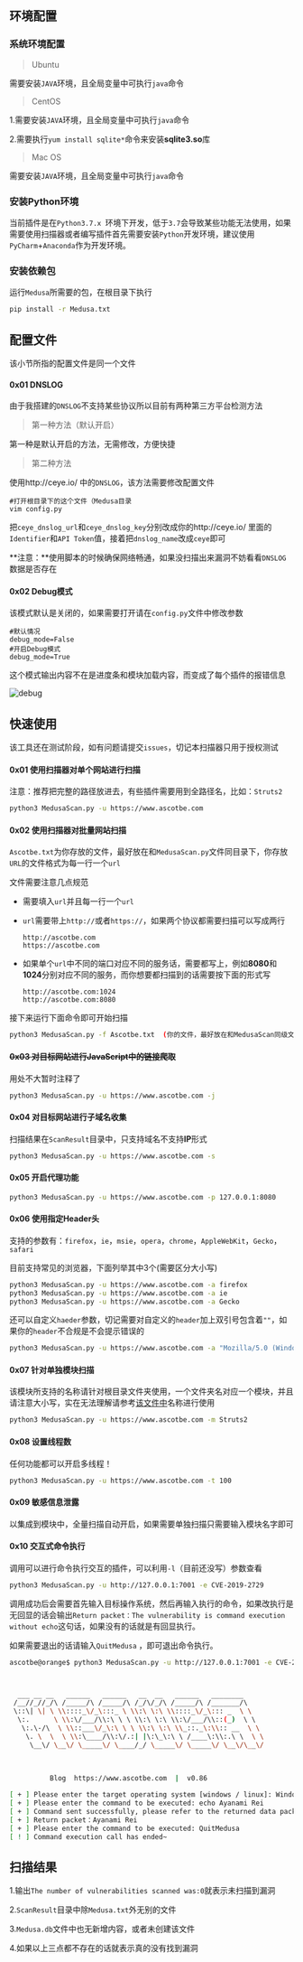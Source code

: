 ## 环境配置

### 系统环境配置

> Ubuntu

需要安装`JAVA`环境，且全局变量中可执行`java`命令

> CentOS

1.需要安装`JAVA`环境，且全局变量中可执行`java`命令

2.需要执行`yum install sqlite*`命令来安装**sqlite3.so**库

> Mac OS

需要安装`JAVA`环境，且全局变量中可执行`java`命令

### 安装Python环境

当前插件是在`Python3.7.x `环境下开发，低于`3.7`会导致某些功能无法使用，如果需要使用扫描器或者编写插件首先需要安装`Python`开发环境，建议使用`PyCharm`+`Anaconda`作为开发环境。

### 安装依赖包

运行`Medusa`所需要的包，在根目录下执行

```bash
pip install -r Medusa.txt
```

## 配置文件

该小节所指的配置文件是同一个文件

#### 0x01 DNSLOG

由于我搭建的`DNSLOG`不支持某些协议所以目前有两种第三方平台检测方法

> 第一种方法（默认开启）

第一种是默认开启的方法，无需修改，方便快捷

> 第二种方法

使用http://ceye.io/ 中的`DNSLOG`，该方法需要修改配置文件

```
#打开根目录下的这个文件（Medusa目录
vim config.py
```

把`ceye_dnslog_url`和`ceye_dnslog_key`分别改成你的http://ceye.io/ 里面的`Identifier`和`API Token`值，接着把`dnslog_name`改成`ceye`即可

**注意：**使用脚本的时候确保网络畅通，如果没扫描出来漏洞不妨看看`DNSLOG`数据是否存在

#### 0x02 Debug模式

该模式默认是关闭的，如果需要打开请在`config.py`文件中修改参数

```
#默认情况
debug_mode=False
#开启Debug模式
debug_mode=True
```

这个模式输出内容不在是进度条和模块加载内容，而变成了每个插件的报错信息

![debug](https://github.com/Ascotbe/Random-img/blob/master/Medusa/0.76Debug.gif?raw=true)

## 快速使用

该工具还在测试阶段，如有问题请提交`issues`，切记本扫描器只用于授权测试

#### 0x01 使用扫描器对单个网站进行扫描

注意：推荐把完整的路径放进去，有些插件需要用到全路径名，比如：`Struts2`

```bash
python3 MedusaScan.py -u https://www.ascotbe.com
```

#### 0x02 使用扫描器对批量网站扫描

`Ascotbe.txt`为你存放的文件，最好放在和`MedusaScan.py`文件同目录下，你存放`URL`的文件格式为每一行一个`url`

文件需要注意几点规范

- 需要填入`url`并且每一行一个`url`

- `url`需要带上`http://`或者`https://`，如果两个协议都需要扫描可以写成两行

  ```
  http://ascotbe.com
  https://ascotbe.com
  ```

- 如果单个`url`中不同的端口对应不同的服务话，需要都写上，例如**8080**和**1024**分别对应不同的服务，而你想要都扫描到的话需要按下面的形式写

  ```
  http://ascotbe.com:1024
  http://ascotbe.com:8080
  ```


接下来运行下面命令即可开始扫描

```bash
python3 MedusaScan.py -f Ascotbe.txt  (你的文件，最好放在和MedusaScan同级文件中)
```

#### ~~0x03 对目标网站进行JavaScript中的链接爬取~~

用处不大暂时注释了

```bash
python3 MedusaScan.py -u https://www.ascotbe.com -j
```

#### 0x04 对目标网站进行子域名收集

扫描结果在`ScanResult`目录中，只支持域名不支持**IP**形式

```bash
python3 MedusaScan.py -u https://www.ascotbe.com -s
```

#### 0x05 开启代理功能

```bash
python3 MedusaScan.py -u https://www.ascotbe.com -p 127.0.0.1:8080
```

#### 0x06 使用指定Header头

支持的参数有：`firefox`，`ie`，`msie`，`opera`，`chrome`，`AppleWebKit`，`Gecko`，`safari `

目前支持常见的浏览器，下面列举其中3个(需要区分大小写)

```bash
python3 MedusaScan.py -u https://www.ascotbe.com -a firefox
python3 MedusaScan.py -u https://www.ascotbe.com -a ie
python3 MedusaScan.py -u https://www.ascotbe.com -a Gecko
```

还可以自定义`haeder`参数，切记需要对自定义的`header`加上双引号包含着`""`，如果你的`header`不合规是不会提示错误的

```bash
python3 MedusaScan.py -u https://www.ascotbe.com -a "Mozilla/5.0 (Windows NT 5.1) AppleWebKit/537.36 (KHTML, like Gecko) Chrome/35.0.2117.157 Safari/537.36"
```

#### 0x07 针对单独模块扫描

该模块所支持的名称请针对根目录文件夹使用，一个文件夹名对应一个模块，并且请注意大小写，实在无法理解请参考[该文件中](https://www.ascotbe.com/Medusa/Documentation/#/PluginDirectory)名称进行使用

```bash
python3 MedusaScan.py -u https://www.ascotbe.com -m Struts2
```

#### 0x08 设置线程数

任何功能都可以开启多线程！

```bash
python3 MedusaScan.py -u https://www.ascotbe.com -t 100
```

#### 0x09 敏感信息泄露

以集成到模块中，全量扫描自动开启，如果需要单独扫描只需要输入模块名字即可

#### 0x10 交互式命令执行

调用可以进行命令执行交互的插件，可以利用`-l`（目前还没写）参数查看

```bash
python3 MedusaScan.py -u http://127.0.0.1:7001 -e CVE-2019-2729
```

调用成功后会需要首先输入目标操作系统，然后再输入执行的命令，如果改执行是无回显的话会输出`Return packet：The vulnerability is command execution without echo`这句话，如果没有的话就是有回显执行。

如果需要退出的话请输入`QuitMedusa` ，即可退出命令执行。

```bash
ascotbe@orange$ python3 MedusaScan.py -u http://127.0.0.1:7001 -e CVE-2019-2729



  ___ __ __   ______   ______   __  __   ______   ________      
 /__//_//_/\ /_____/\ /_____/\ /_/\/_/\ /_____/\ /_______/\     
 \::\| \| \ \\::::_\/_\:::_ \ \\:\ \:\ \\::::_\/_\::: _  \ \    
  \:.      \ \\:\/___/\\:\ \ \ \\:\ \:\ \\:\/___/\\::(_)  \ \   
   \:.\-/\  \ \\::___\/_\:\ \ \ \\:\ \:\ \\_::._\:\\:: __  \ \  
    \. \  \  \ \\:\____/\\:\/.:| |\:\_\:\ \ /____\:\\:.\ \  \ \ 
     \__\/ \__\/ \_____\/ \____/_/ \_____\/ \_____\/ \__\/\__\/ 
                                                                
 
                                                                                   
          Blog  https://www.ascotbe.com  |  v0.86    

[ + ] Please enter the target operating system [windows / linux]: Windows
[ + ] Please enter the command to be executed: echo Ayanami Rei
[ + ] Command sent successfully, please refer to the returned data packet
[ + ] Return packet：Ayanami Rei
[ + ] Please enter the command to be executed: QuitMedusa
[ ! ] Command execution call has ended~ 
```



## 扫描结果

1.输出`The number of vulnerabilities scanned was:0`就表示未扫描到漏洞

2.`ScanResult`目录中除`Medusa.txt`外无别的文件

3.`Medusa.db`文件中也无新增内容，或者未创建该文件

4.如果以上三点都不存在的话就表示真的没有找到漏洞

